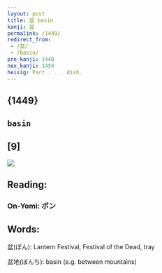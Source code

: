 ```yaml
---
layout: post
title: 盆 basin
kanji: 盆
permalink: /1449/
redirect_from:
 - /盆/
 - /basin/
pre_kanji: 1448
nex_kanji: 1450
heisig: Part . . . dish.
---
```


## {1449}

## `basin`

## [9]

<div class="stroke"><img src="E79B86.png" /></div>

## Reading:

### On-Yomi: ボン

## Words:

盆(ぼん): Lantern Festival, Festival of the Dead, tray

盆地(ぼんち): basin (e.g. between mountains)
